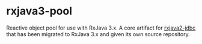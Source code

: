 # rxjava3-pool

Reactive object pool for use with RxJava 3.x. A core artifact for [rxjava2-jdbc](https://github.com/davidmoten/rxjava2-jdbc) that has been migrated to RxJava 3.x and given its own source repository.
